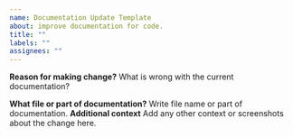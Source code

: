 ```yaml
---
name: Documentation Update Template
about: improve documentation for code.
title: ""
labels: ""
assignees: ""
---
```


**Reason for making change?**
What is wrong with the current documentation?

**What file or part of documentation?**
Write file name or part of documentation.
**Additional context**
Add any other context or screenshots about the change here.
